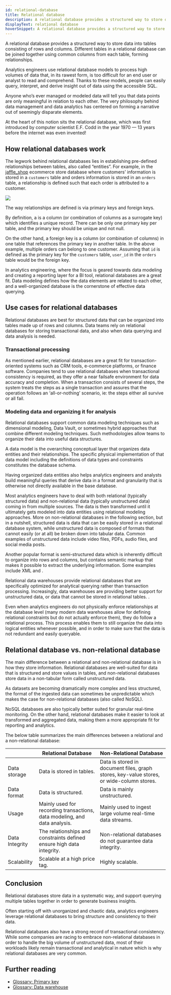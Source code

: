 ```yaml
---
id: relational-database
title: Relational database
description: A relational database provides a structured way to store data into tables consisting of rows and columns. Different tables in a relational database can be joined together using common columns from each table, forming relationships.
displayText: relational database
hoverSnippet: A relational database provides a structured way to store data into tables consisting of rows and columns. Different tables in a relational database can be joined together using common columns from each table, forming relationships.
---
```


<head>
  <title>Relational database: A way to get order out of data chaos </title>
</head>

A relational database provides a structured way to store data into <Term id="table">tables</Term> consisting of rows and columns. Different tables in a relational database can be joined together using common columns from each table, forming relationships.

Analytics engineers use relational database models to process high volumes of data that, in its rawest form, is too difficult for an end user or analyst to read and comprehend. Thanks to these models, people can easily query, interpret, and derive insight out of data using the accessible SQL. 

Anyone who’s ever managed or modeled data will tell you that data points are only meaningful in relation to each other. The very philosophy behind data management and data analytics has centered on forming a narrative out of seemingly disparate elements. 

At the heart of this notion sits the relational database, which was first introduced by computer scientist E.F. Codd in the year 1970 — 13 years before the internet was even invented! 

## How relational databases work

The legwork behind relational databases lies in establishing pre-defined relationships between tables, also called “entities”. For example, in the [jaffle_shop](https://github.com/dbt-labs/jaffle_shop) ecommerce store database where customers’ information is stored in a `customers` table and orders information is stored in an `orders` table, a relationship is defined such that each order is attributed to a customer.

![](/img/docs/terms/relational-database/relation.png)

The way relationships are defined is via primary keys and foreign keys. 

By definition, a <Term id="primary-key" /> is a column (or combination of columns as a surrogate key) which identifies a unique record. There can be only one primary key per table, and the primary key should be unique and not null. 

On the other hand, a foreign key is a column (or combination of columns) in one table that references the primary key in another table. In the above example, multiple orders can belong to one customer. Assuming that `id` is defined as the primary key for the `customers` table, `user_id` in the `orders` table would be the foreign key. 

In analytics engineering, where the focus is geared towards data modeling and creating a reporting layer for a BI tool, relational databases are a great fit. Data modeling defines how the data elements are related to each other, and a well-organized database is the cornerstone of effective data querying.

## Use cases for relational databases

Relational databases are best for structured data that can be organized into tables made up of rows and columns. Data teams rely on relational databases for storing transactional data, and also when data querying and data analysis is needed.

### Transactional processing

As mentioned earlier, relational databases are a great fit for transaction-oriented systems such as CRM tools, e-commerce platforms, or finance software. Companies tend to use relational databases when transactional consistency is required, as they offer a near failsafe environment for data accuracy and completion. When a transaction consists of several steps, the system treats the steps as a single transaction and assures that the operation follows an ‘all-or-nothing’ scenario, ie: the steps either all survive or all fail.

### Modeling data and organizing it for analysis

Relational databases support common data modeling techniques such as dimensional modeling, Data Vault, or sometimes hybrid approaches that combine different modeling techniques. Such methodologies allow teams to organize their data into useful data structures. 

A data model is the overarching conceptual layer that organizes data entities and their relationships. The specific physical implementation of that data model including the definitions of data types and constraints constitutes the database schema. 

Having organized data entities also helps analytics engineers and analysts build meaningful queries that derive data in a format and granularity that is otherwise not directly available in the base database.

Most analytics engineers have to deal with both relational (typically structured data) and non-relational data (typically unstructured data) coming in from multiple sources. The data is then transformed until it ultimately gets modeled into data entities using relational modeling approaches. More on non-relational databases in the following section, but in a nutshell, structured data is data that can be easily stored in a relational database system, while unstructured data is composed of formats that cannot easily (or at all) be broken down into tabular data. Common examples of unstructured data include video files, PDFs, audio files, and social media posts. 

Another popular format is semi-structured data which is inherently difficult to organize into rows and columns, but contains semantic markup that makes it possible to extract the underlying information. Some examples include XML and <Term id ="json" />.

Relational data warehouses provide relational databases that are specifically optimized for analytical querying rather than transaction processing. Increasingly, data warehouses are providing better support for unstructured data, or data that cannot be stored in relational tables. .

Even when analytics engineers do not physically enforce relationships at the database level (many modern data warehouses allow for defining relational constraints but do not actually enforce them), they do follow a relational process. This process enables them to still organize the data into logical entities whenever possible, and in order to make sure that the data is not redundant and easily queryable.

## Relational database vs. non-relational database

The main difference between a relational and non-relational database is in how they store information. Relational databases are well-suited for data that is structured and store values in tables, and non-relational databases store data in a non-tabular form called unstructured data.

As datasets are becoming dramatically more complex and less structured, the format of the ingested data can sometimes be unpredictable which makes the case for non-relational databases (also called NoSQL). 

NoSQL databases are also typically better suited for granular real-time monitoring. On the other hand, relational databases make it easier to look at transformed and aggregated data, making them a more appropriate fit for reporting and analytics.

The below table summarizes the main differences between a relational and a non-relational database:

|  | Relational Database | Non-Relational Database |
|---|---|---|
| Data storage | Data is stored in tables. | Data is stored in document files, graph stores, key-value stores, or wide-column stores. |
| Data format | Data is structured. | Data is mainly unstructured. |
| Usage | Mainly used for recording transactions, data modeling, and data analysis. | Mainly used to ingest large volume real-time data streams. |
| Data Integrity | The relationships and constraints defined ensure high data integrity.  | Non-relational databases do not guarantee data integrity. |
| Scalability | Scalable at a high price tag. | Highly scalable. |

## Conclusion

Relational databases store data in a systematic way, and support querying multiple tables together in order to generate business insights. 

Often starting off with unorganized and chaotic data, analytics engineers leverage relational databases to bring structure and consistency to their data. 

Relational databases also have a strong record of transactional consistency. While some companies are racing to embrace non-relational databases in order to handle the big volume of unstructured data, most of their workloads likely remain transactional and analytical in nature which is why relational databases are very common. 

## Further reading

- [Glossary: Primary key](/terms/primary-key)
- [Glossary: Data warehouse](/terms/data-warehouse)